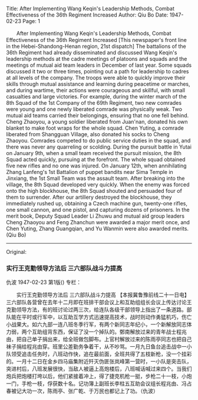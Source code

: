 Title: After Implementing Wang Keqin's Leadership Methods, Combat Effectiveness of the 36th Regiment Increased
Author: Qiu Bo
Date: 1947-02-23
Page: 1

　　After Implementing Wang Keqin's Leadership Methods, Combat Effectiveness of the 36th Regiment Increased
    [This newspaper's front line in the Hebei-Shandong-Henan region, 21st dispatch] The battalions of the 36th Regiment had already disseminated and discussed Wang Keqin's leadership methods at the cadre meetings of platoons and squads and the meetings of mutual aid team leaders in December of last year. Some squads discussed it two or three times, pointing out a path for leadership to cadres at all levels of the company. The troops were able to quickly improve their skills through mutual assistance and learning during peacetime or marches, and during wartime, their actions were courageous and skillful, with small casualties and large victories. For example, during the winter march of the 8th Squad of the 1st Company of the 69th Regiment, two new comrades were young and one newly liberated comrade was physically weak. Two mutual aid teams carried their belongings, ensuring that no one fell behind. Cheng Zhaoyou, a young soldier liberated from Juan'nan, donated his own blanket to make foot wraps for the whole squad. Chen Yuting, a comrade liberated from Shangguan Village, also donated his socks to Cheng Zhaoyou. Comrades competed to do public service duties in the squad, and there was never any quarreling or scolding. During the pursuit battle in Yutai on January 9th, when a small team received the pursuit mission, the 8th Squad acted quickly, pursuing at the forefront. The whole squad obtained five new rifles and no one was injured. On January 12th, when annihilating Zhang Lanfeng's 1st Battalion of puppet bandits near Sima Temple in Jinxiang, the 1st Small Team was the assault team. After breaking into the village, the 8th Squad developed very quickly. When the enemy was forced onto the high blockhouse, the 8th Squad shouted and persuaded four of them to surrender. After our artillery destroyed the blockhouse, they immediately rushed up, obtaining a Czech machine gun, twenty-one rifles, one small cannon, and one pistol, and capturing dozens of prisoners. In the merit book, Deputy Squad Leader Li Zhuwu and mutual aid group leaders Cheng Zhaoyou and Feng Zhanchun were awarded a major merit once, and Chen Yuting, Zhang Guangqian, and Yu Wanmin were also awarded merits. (Qiu Bo)



<hr /> 

Original: 


### 实行王克勤领导方法后  三六部队战斗力提高
仇波
1947-02-23
第1版()
专栏：

　　实行王克勤领导方法后
    三六部队战斗力提高
    【本报冀鲁豫前线二十一日电】三六部队各营曾在去年十二月即在班排干部会议上和互助组组长会议上传达讨论王克勤领导方法，有的班讨论过两三次，给连队各级干部领导上指出了一条道路。部队能在平时或行军中，以互助互学方式迅速提高技术，战时则动作勇猛机巧，伤亡小战果大。如六九部一连八班冬季行军，有两个新同志年纪小，一个新解放同志体力弱，两个互助组背东西，保证了没一个掉队的。鄄南解放过来的青年战士程兆由，把自己单子捐出来，给全班做包脚布。上官村解放过来的陈雨亭同志也把自己袜子捐给程兆由穿。班里公差勤务争着干，从不吵骂。一月九日鱼台追击战中一小队领受追击任务时，八班动作快，追在最前面，全班共得了五枝新枪，没一个挂彩的。一月十二日在金乡四马庙集附近歼灭伪匪张岚峰第一营时，一小队是突击队，突进村后，八班发展很快，当敌人被逼上高炮楼后，八班喊话喊过来四个。当我们炮兵把炮楼打垮以后，他们紧接着冲上，得了捷克机枪一挺，步枪二十一枝，小炮一门，手枪一枝，俘获数十名。记功簿上副班长李柱五互助会议组长程兆由、冯占春被记大功一次，陈雨亭、张广乾、于万民也都记上了功。（仇波）
